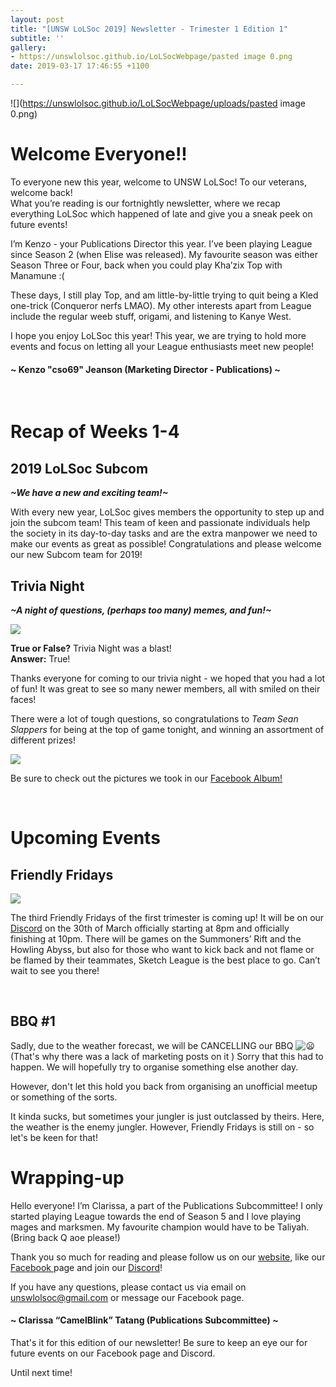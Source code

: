 ```yaml
---
layout: post
title: "[UNSW LoLSoc 2019] Newsletter - Trimester 1 Edition 1"
subtitle: ''
gallery:
- https://unswlolsoc.github.io/LoLSocWebpage/pasted image 0.png
date: 2019-03-17 17:46:55 +1100

---
```

![](https://unswlolsoc.github.io/LoLSocWebpage/uploads/pasted image 0.png)

# Welcome Everyone!!

To everyone new this year, welcome to UNSW LoLSoc! To our veterans, welcome back!  
What you’re reading is our fortnightly newsletter, where we recap everything LoLSoc which happened of late and give you a sneak peek on future events!

I’m Kenzo - your Publications Director this year. I’ve been playing League since Season 2 (when Elise was released). My favourite season was either Season Three or Four, back when you could play Kha’zix Top with Manamune :(

These days, I still play Top, and am little-by-little trying to quit being a Kled one-trick (Conqueror nerfs LMAO). My other interests apart from League include the regular weeb stuff, origami, and listening to Kanye West.

I hope you enjoy LoLSoc this year! This year, we are trying to hold more events and focus on letting all your League enthusiasts meet new people!

#### \~ Kenzo "cso69" Jeanson (Marketing Director - Publications) \~

<br>

# Recap of Weeks 1-4

## 2019 LoLSoc Subcom

**_\~We have a new and exciting team!\~_**

With every new year, LoLSoc gives members the opportunity to step up and join the subcom team! This team of keen and passionate individuals help the society in its day-to-day tasks and are the extra manpower we need to make our events as great as possible! Congratulations and please welcome our new Subcom team for 2019!
<br>

## Trivia Night

**_\~A night of questions, (perhaps too many) memes, and fun!\~_**

![](https://unswlolsoc.github.io/LoLSocWebpage/uploads/54516737_2244687392265725_255710223816196096_o.jpg)

**True or False?** Trivia Night was a blast!  
**Answer:** True!

Thanks everyone for coming to our trivia night - we hoped that you had a lot of fun! It was great to see so many newer members, all with smiled on their faces!

There were a lot of tough questions, so congratulations to _Team Sean Slappers_ for being at the top of game tonight, and winning an assortment of different prizes!

![](https://unswlolsoc.github.io/LoLSocWebpage/uploads/53766605_2244686238932507_5082772582801866752_o.jpg)

Be sure to check out the pictures we took in our [Facebook Album! ](https://www.facebook.com/pg/UNSWLoLSociety/photos/?tab=album&album_id=2244680982266366&__tn__=-UC-R "Trivia Night Album")

<br>

# Upcoming Events

## Friendly Fridays

![](https://unswlolsoc.github.io/LoLSocWebpage/uploads/fb20c49c-18f9-4f1c-bee1-729891b90884.jpg)

The third Friendly Fridays of the first trimester is coming up! It will be on our [Discord](http://discord.gg/unswlolsoc) on the 30th of March officially starting at 8pm and officially finishing at 10pm. There will be games on the Summoners’ Rift and the Howling Abyss, but also for those who want to kick back and not flame or be flamed by their teammates, Sketch League is the best place to go. Can’t wait to see you there!

<br>

## BBQ #1

Sadly, due to the weather forecast, we will be CANCELLING our BBQ ![:frowning:](https://discordapp.com/assets/f71a48ebe4ebb6c0fb771721248d7523.svg) (That's why there was a lack of marketing posts on it ) Sorry that this had to happen. We will hopefully try to organise something else another day. 

However, don't let this hold you back from organising an unofficial meetup or something of the sorts. 

It kinda sucks, but sometimes your jungler is just outclassed by theirs. Here, the weather is the enemy jungler. However, Friendly Fridays is still on - so let's be keen for that!

# Wrapping-up

Hello everyone! I’m Clarissa, a part of the Publications Subcommittee! I only started playing League towards the end of Season 5 and I love playing mages and marksmen. My favourite champion would have to be Taliyah. (Bring back Q aoe please!)

Thank you so much for reading and please follow us on our [website](https://unswlolsoc.com/), like our [Facebook ](https://www.facebook.com/UNSWLoLSociety/)page and join our [Discord](http://discord.gg/unswlolsoc)!

If you have any questions, please contact us via email on [unswlolsoc@gmail.com](mailto:unswlolsoc@gmail.com) or message our Facebook page.

#### \~ Clarissa “CamelBlink” Tatang (Publications Subcommittee) \~

That's it for this edition of our newsletter! Be sure to keep an eye our for future events on our Facebook page and Discord.

Until next time!